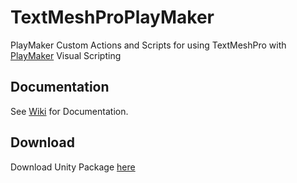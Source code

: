 # TextMeshProPlayMaker
PlayMaker Custom Actions and Scripts for using TextMeshPro with [PlayMaker](https://hutonggames.com/) Visual Scripting

## Documentation

See [Wiki](https://github.com/LusSENTA/TextMeshProPlaymaker/wiki) for Documentation.

## Download

Download Unity Package [here](https://github.com/LusSENTA/TextMeshProPlayMaker/releases/latest)

